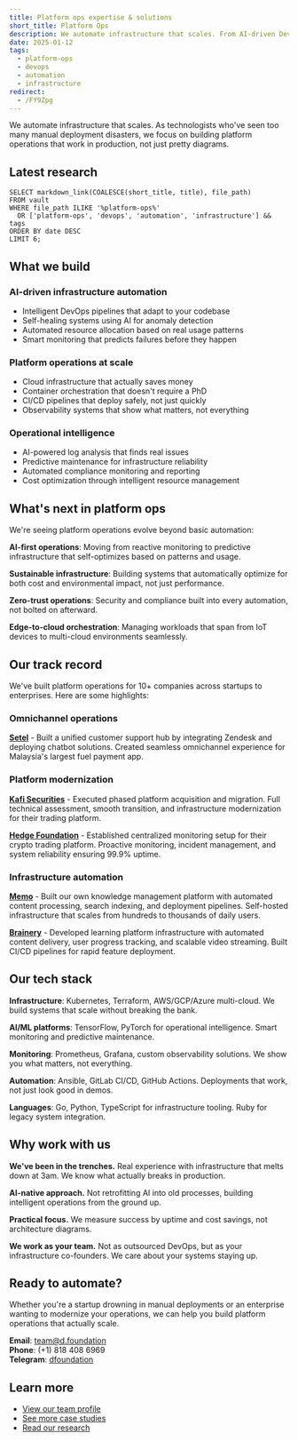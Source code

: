 ```yaml
---
title: Platform ops expertise & solutions
short_title: Platform Ops
description: We automate infrastructure that scales. From AI-driven DevOps to intelligent observability, we help companies build platform operations that actually work in production, not just demos.
date: 2025-01-12
tags:
  - platform-ops
  - devops
  - automation
  - infrastructure
redirect:
  - /FY9Zpg
---
```


We automate infrastructure that scales. As technologists who've seen too many manual deployment disasters, we focus on building platform operations that work in production, not just pretty diagrams.

## Latest research

```dsql-list
SELECT markdown_link(COALESCE(short_title, title), file_path)
FROM vault
WHERE file_path ILIKE '%platform-ops%'
  OR ['platform-ops', 'devops', 'automation', 'infrastructure'] && tags
ORDER BY date DESC
LIMIT 6;
```

## What we build

### AI-driven infrastructure automation

- Intelligent DevOps pipelines that adapt to your codebase
- Self-healing systems using AI for anomaly detection
- Automated resource allocation based on real usage patterns
- Smart monitoring that predicts failures before they happen

### Platform operations at scale

- Cloud infrastructure that actually saves money
- Container orchestration that doesn't require a PhD
- CI/CD pipelines that deploy safely, not just quickly
- Observability systems that show what matters, not everything

### Operational intelligence

- AI-powered log analysis that finds real issues
- Predictive maintenance for infrastructure reliability
- Automated compliance monitoring and reporting
- Cost optimization through intelligent resource management

## What's next in platform ops

We're seeing platform operations evolve beyond basic automation:

**AI-first operations**: Moving from reactive monitoring to predictive infrastructure that self-optimizes based on patterns and usage.

**Sustainable infrastructure**: Building systems that automatically optimize for both cost and environmental impact, not just performance.

**Zero-trust operations**: Security and compliance built into every automation, not bolted on afterward.

**Edge-to-cloud orchestration**: Managing workloads that span from IoT devices to multi-cloud environments seamlessly.

## Our track record

We've built platform operations for 10+ companies across startups to enterprises. Here are some highlights:

### Omnichannel operations

**[Setel](https://memo.d.foundation/consulting/case-study/setel)** - Built a unified customer support hub by integrating Zendesk and deploying chatbot solutions. Created seamless omnichannel experience for Malaysia's largest fuel payment app.

### Platform modernization

**[Kafi Securities](https://memo.d.foundation/consulting/case-study/kafi)** - Executed phased platform acquisition and migration. Full technical assessment, smooth transition, and infrastructure modernization for their trading platform.

**[Hedge Foundation](https://memo.d.foundation/consulting/case-study/hedge-foundation)** - Established centralized monitoring setup for their crypto trading platform. Proactive monitoring, incident management, and system reliability ensuring 99.9% uptime.

### Infrastructure automation

**[Memo](https://memo.d.foundation)** - Built our own knowledge management platform with automated content processing, search indexing, and deployment pipelines. Self-hosted infrastructure that scales from hundreds to thousands of daily users.

**[Brainery](https://memo.d.foundation/consulting/case-study/brainery)** - Developed learning platform infrastructure with automated content delivery, user progress tracking, and scalable video streaming. Built CI/CD pipelines for rapid feature deployment.

## Our tech stack

**Infrastructure**: Kubernetes, Terraform, AWS/GCP/Azure multi-cloud. We build systems that scale without breaking the bank.

**AI/ML platforms**: TensorFlow, PyTorch for operational intelligence. Smart monitoring and predictive maintenance.

**Monitoring**: Prometheus, Grafana, custom observability solutions. We show you what matters, not everything.

**Automation**: Ansible, GitLab CI/CD, GitHub Actions. Deployments that work, not just look good in demos.

**Languages**: Go, Python, TypeScript for infrastructure tooling. Ruby for legacy system integration.

## Why work with us

**We've been in the trenches.** Real experience with infrastructure that melts down at 3am. We know what actually breaks in production.

**AI-native approach.** Not retrofitting AI into old processes, building intelligent operations from the ground up.

**Practical focus.** We measure success by uptime and cost savings, not architecture diagrams.

**We work as your team.** Not as outsourced DevOps, but as your infrastructure co-founders. We care about your systems staying up.

## Ready to automate?

Whether you're a startup drowning in manual deployments or an enterprise wanting to modernize your operations, we can help you build platform operations that actually scale.

**Email**: <team@d.foundation>  
**Phone**: (+1) 818 408 6969  
**Telegram**: [dfoundation](t.me/dfoundation)  

## Learn more

- [View our team profile](https://memo.d.foundation/profile)
- [See more case studies](https://memo.d.foundation/consulting)
- [Read our research](https://memo.d.foundation/research)
